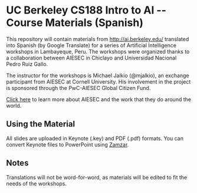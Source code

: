 # UC Berkeley CS188 Intro to AI -- Course Materials (Spanish)

This repository will contain materials from http://ai.berkeley.edu/ translated into Spanish (by Google Translate) for a series of Artificial Intelligence workshops in Lambayeque, Peru. The workshops were organized thanks to a collaboration between AIESEC in Chiclayo and Universidad Nacional Pedro Ruiz Gallo.

The instructor for the workshops is Michael Jalkio (@mjalkio), an exchange participant from AIESEC at Cornell University. His involvement in the project is sponsored through the PwC-AIESEC Global Citizen Fund.

[Click here](http://aiesec.org/) to learn more about AIESEC and the work that they do around the world.

## Using the Material

All slides are uploaded in Keynote (.key) and PDF (.pdf) formats. You can convert Keynote files to PowerPoint using [Zamzar](http://www.zamzar.com/convert/key-to-ppt).

## Notes

Translations will not be word-for-word, as materials will be edited to fit the needs of the workshops.